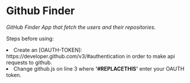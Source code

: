 # Github Finder
_GitHub Finder App that fetch the users and their repositories._

Steps before using:
<li>Create an [OAUTH-TOKEN]: https://developer.github.com/v3/#authentication in order to make api requests to github.
<li>Change github.js on line 3 where <b>'#REPLACETHIS'</b> enter your OAUTH token.
